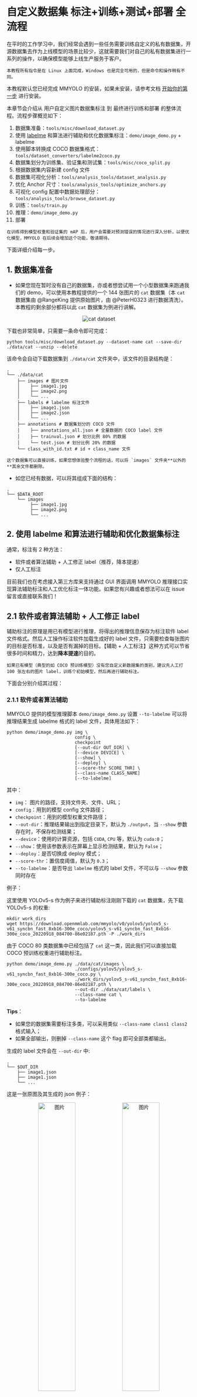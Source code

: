 # 自定义数据集 标注+训练+测试+部署 全流程

在平时的工作学习中，我们经常会遇到一些任务需要训练自定义的私有数据集，开源数据集去作为上线模型的场景比较少，这就需要我们对自己的私有数据集进行一系列的操作，以确保模型能够上线生产服务于客户。

```{note}
本教程所有指令是在 Linux 上面完成，Windows 也是完全可用的，但是命令和操作稍有不同。
```

本教程默认您已经完成 MMYOLO 的安装，如果未安装，请参考文档 [开始你的第一步](https://mmyolo.readthedocs.io/zh_CN/latest/get_started.html#id1) 进行安装。

本章节会介绍从 用户自定义图片数据集标注 到 最终进行训练和部署 的整体流程。流程步骤概览如下：

01. 数据集准备：`tools/misc/download_dataset.py`
02. 使用 [labelme](https://github.com/wkentaro/labelme) 和算法进行辅助和优化数据集标注：`demo/image_demo.py` + labelme
03. 使用脚本转换成 COCO 数据集格式：`tools/dataset_converters/labelme2coco.py`
04. 数据集划分为训练集、验证集和测试集：`tools/misc/coco_split.py`
05. 根据数据集内容新建 config 文件
06. 数据集可视化分析：`tools/analysis_tools/dataset_analysis.py`
07. 优化 Anchor 尺寸：`tools/analysis_tools/optimize_anchors.py`
08. 可视化 config 配置中数据处理部分： `tools/analysis_tools/browse_dataset.py`
09. 训练：`tools/train.py`
10. 推理：`demo/image_demo.py`
11. 部署

```{note}
在训练得到模型权重和验证集的 mAP 后，用户会需要对预测错误的情况进行深入分析，以便优化模型，MMYOLO 在后续会增加这个功能，敬请期待。
```

下面详细介绍每一步。

## 1. 数据集准备

- 如果您现在暂时没有自己的数据集，亦或者想尝试用一个小型数据集来跑通我们的 demo，可以使用本教程提供的一个 144 张图片的 `cat` 数据集（本 `cat` 数据集由 @RangeKing 提供原始图片，由 @PeterH0323 进行数据清洗）。本教程的剩余部分都将以此 `cat` 数据集为例进行讲解。

<div align=center>
<img src="https://user-images.githubusercontent.com/25873202/205423220-c4b8f2fd-22ba-4937-8e47-1b3f6a8facd8.png" alt="cat dataset"/>
</div>

下载也非常简单，只需要一条命令即可完成：

```shell
python tools/misc/download_dataset.py --dataset-name cat --save-dir ./data/cat --unzip --delete
```

该命令会自动下载数据集到 `./data/cat` 文件夹中，该文件的目录结构是：

```shell
.
└── ./data/cat
    ├── images # 图片文件
    │    ├── image1.jpg
    │    ├── image2.png
    │    └── ...
    ├── labels # labelme 标注文件
    │    ├── image1.json
    │    ├── image2.json
    │    └── ...
    ├── annotations # 数据集划分的 COCO 文件
    │    ├── annotations_all.json # 全量数据的 COCO label 文件
    │    ├── trainval.json # 划分比例 80% 的数据
    │    └── test.json # 划分比例 20% 的数据
    └── class_with_id.txt # id + class_name 文件
```

```{note}
这个数据集可以直接训练，如果您想体验整个流程的话，可以将 `images` 文件夹**以外的**其余文件都删除。
```

- 如您已经有数据，可以将其组成下面的结构：

```shell
.
└── $DATA_ROOT
    └── images
         ├── image1.jpg
         ├── image2.png
         └── ...
```

## 2. 使用 labelme 和算法进行辅助和优化数据集标注

通常，标注有 2 种方法：

- 软件或者算法辅助 + 人工修正 label（推荐，降本提速）
- 仅人工标注

目前我们也在考虑接入第三方库来支持通过 GUI 界面调用 MMYOLO 推理接口实现算法辅助标注和人工优化标注一体功能。如果您有兴趣或者想法可以在 issue 留言或直接联系我们！

## 2.1 软件或者算法辅助 + 人工修正 label

辅助标注的原理是用已有模型进行推理，将得出的推理信息保存为标注软件 label 文件格式。然后人工操作标注软件加载生成好的 label 文件，只需要检查每张图片的目标是否标准，以及是否有漏掉的目标。【辅助 + 人工标注】这种方式可以节省很多时间和精力，达到**降本提速**的目的。

```{note}
如果已有模型（典型的如 COCO 预训练模型）没有您自定义新数据集的类别，建议先人工打 100 张左右的图片 label，训练个初始模型，然后再进行辅助标注。
```

下面会分别介绍其过程：

### 2.1.1 软件或者算法辅助

MMYOLO 提供的模型推理脚本 `demo/image_demo.py` 设置 `--to-labelme` 可以将推理结果生成 labelme 格式的 label 文件，具体用法如下：

```shell
python demo/image_demo.py img \
                          config \
                          checkpoint
                          [--out-dir OUT_DIR] \
                          [--device DEVICE] \
                          [--show] \
                          [--deploy] \
                          [--score-thr SCORE_THR] \
                          [--class-name CLASS_NAME]
                          [--to-labelme]
```

其中：

- `img`： 图片的路径，支持文件夹、文件、URL；
- `config`：用到的模型 config 文件路径；
- `checkpoint`：用到的模型权重文件路径；
- `--out-dir`：推理结果输出到指定目录下，默认为 `./output`，当 `--show` 参数存在时，不保存检测结果；
- `--device`：使用的计算资源，包括 `CUDA`, `CPU` 等，默认为 `cuda:0`；
- `--show`：使用该参数表示在屏幕上显示检测结果，默认为 `False`；
- `--deploy`：是否切换成 deploy 模式；
- `--score-thr`：置信度阈值，默认为 `0.3`；
- `--to-labelme`：是否导出 `labelme` 格式的 label 文件，不可以与 `--show` 参数同时存在

例子：

这里使用 YOLOv5-s 作为例子来进行辅助标注刚刚下载的 `cat` 数据集，先下载 YOLOv5-s 的权重:

```shell
mkdir work_dirs
wget https://download.openmmlab.com/mmyolo/v0/yolov5/yolov5_s-v61_syncbn_fast_8xb16-300e_coco/yolov5_s-v61_syncbn_fast_8xb16-300e_coco_20220918_084700-86e02187.pth -P ./work_dirs
```

由于 COCO 80 类数据集中已经包括了 `cat` 这一类，因此我们可以直接加载 COCO 预训练权重进行辅助标注。

```shell
python demo/image_demo.py ./data/cat/images \
                          ./configs/yolov5/yolov5_s-v61_syncbn_fast_8xb16-300e_coco.py \
                          ./work_dirs/yolov5_s-v61_syncbn_fast_8xb16-300e_coco_20220918_084700-86e02187.pth \
                          --out-dir ./data/cat/labels \
                          --class-name cat \
                          --to-labelme
```

**Tips**：

- 如果您的数据集需要标注多类，可以采用类似 `--class-name class1 class2` 格式输入；
- 如果全部输出，则删掉 `--class-name` 这个 flag 即可全部类都输出。

生成的 label 文件会在 `--out-dir` 中:

```shell
.
└── $OUT_DIR
    ├── image1.json
    ├── image1.json
    └── ...
```

这是一张原图及其生成的 json 例子：

<div align=center>
  <img src="https://user-images.githubusercontent.com/25873202/205471430-dcc882dd-16bb-45e4-938f-6b62ab3dff19.jpg" alt="图片" width="45%"/>
  <img src="https://user-images.githubusercontent.com/25873202/205471559-643aecc8-7fa3-4fff-be51-2fb0a570fdd3.png" alt="图片" width="45%"/>
</div>

### 2.1.2 人工标注

本教程使用的标注软件是 [labelme](https://github.com/wkentaro/labelme)

- 安装 labelme

```shell
conda create -n labelme python=3.8
conda activate labelme
pip install labelme==5.1.1
```

- 启动 labelme

```shell
labelme ${图片文件夹路径（即上一步的图片文件夹）} \
        --output ${label文件所处的文件夹路径（即上一步的 --out-dir）} \
        --autosave \
        --nodata
```

其中：

- `--output`：labelme 标注文件保存路径，如果该路径下已经存在部分图片的标注文件，则会进行加载；
- `--autosave`：标注文件自动保存，会略去一些繁琐的保存步骤；
- `--nodata`：每张图片的标注文件中不保存图片的 base64 编码，设置了这个 flag 会大大减少标注文件的大小。

例子：

```shell
cd ${MMYOLO_PATH}
labelme ./data/cat/images --output ./data/cat/labels --autosave --nodata
```

输入命令之后 labelme 就会启动，然后进行 label 检查即可。如果 labelme 启动失败，命令行输入 `export QT_DEBUG_PLUGINS=1` 查看具体缺少什么库，安装一下即可。

<div align=center>
<img src="https://user-images.githubusercontent.com/25873202/205432185-54407d83-3cee-473f-8743-656da157cf80.png" alt="label UI"/>
</div>

**注意：标注的时候务必使用 `rectangle`，快捷键 `Ctrl + R`（如下图）**

<div align=center>
<img src="https://user-images.githubusercontent.com/25873202/204076212-86dab4fa-13dd-42cd-93d8-46b04b864449.png" alt="rectangle"/>
</div>

## 2.2 仅人工标注

步骤和 【1.1.2 人工标注】 相同，只是这里是直接标注，没有预先生成的 label 。

## 3. 使用脚本转换成 COCO 数据集格式

### 3.1 使用脚本转换

MMYOLO 提供脚本将 labelme 的 label 转换为 COCO label

```shell
python tools/dataset_converters/labelme2coco.py --img-dir ${图片文件夹路径} \
                                                --labels-dir ${label 文件夹位置} \
                                                --out ${输出 COCO label json 路径} \
                                                [--class-id-txt ${class_with_id.txt 路径}]
```

其中：
`--class-id-txt`：是数据集 `id class_name` 的 `.txt` 文件：

- 如果不指定，则脚本会自动生成，生成在 `--out` 同级的目录中，保存文件名为 `class_with_id.txt`；
- 如果指定，脚本仅会进行读取但不会新增或者覆盖，同时，脚本里面还会判断是否存在 `.txt` 中其他的类，如果出现了会报错提示，届时，请用户检查 `.txt` 文件并加入新的类及其 `id`。

`.txt` 文件的例子如下（ `id` 可以和 COCO 一样，从 `1` 开始）：

```text
1 cat
2 dog
3 bicycle
4 motorcycle

```

例子：

以本教程的 `cat` 数据集为例：

```shell
python tools/dataset_converters/labelme2coco.py --img-dir ./data/cat/image \
                                                --labels-dir ./data/cat/labels \
                                                --out ./data/cat/annotations/annotations_all.json
```

本次演示的 `cat` 数据集（注意不需要包括背景类），可以看到生成的 `class_with_id.txt` 中只有 `1` 类：

```text
1 cat

```

### 3.2 检查转换的 COCO label

使用下面的命令可以将 COCO 的 label 在图片上进行显示，这一步可以验证刚刚转换是否有问题：

```shell
python tools/analysis_tools/browse_coco_json.py --img-dir ${图片文件夹路径} \
                                                --ann-file ${COCO label json 路径}
```

例子：

```shell
python tools/analysis_tools/browse_coco_json.py --img-dir ./data/cat/images \
                                                --ann-file ./data/cat/annotations/annotations_all.json
```

<div align=center>
<img alt="Image" src="https://user-images.githubusercontent.com/25873202/205429166-a6e48d20-c60b-4571-b00e-54439003ad3b.png">
</div>

关于 `tools/analysis_tools/browse_coco_json.py` 的更多用法请参考 [可视化 COCO label](https://mmyolo.readthedocs.io/zh_CN/latest/user_guides/useful_tools.html#coco)。

## 4. 数据集划分为训练集、验证集和测试集

通常，自定义图片都是一个大文件夹，里面全部都是图片，需要我们自己去对图片进行训练集、验证集、测试集的划分，如果数据量比较少，可以不划分验证集。下面是划分脚本的具体用法：

```shell
python tools/misc/coco_split.py --json ${COCO label json 路径} \
                                --out-dir ${划分 label json 保存根路径} \
                                --ratios ${划分比例} \
                                [--shuffle] \
                                [--seed ${划分的随机种子}]
```

其中：

- `--ratios`：划分的比例，如果只设置了 2 个，则划分为 `trainval + test`，如果设置为 3 个，则划分为 `train + val + test`。支持两种格式 —— 整数、小数：
  - 整数：按比分进行划分，代码中会进行归一化之后划分数据集。例子： `--ratio 2 1 1`（代码里面会转换成 `0.5 0.25 0.25`） or `--ratio 3 1`（代码里面会转换成 `0.75 0.25`）
  - 小数：划分为比例。**如果加起来不为 1 ，则脚本会进行自动归一化修正**。例子： `--ratio 0.8 0.1 0.1` or `--ratio 0.8 0.2`
- `--shuffle`: 是否打乱数据集再进行划分；
- `--seed`：设定划分的随机种子，不设置的话自动生成随机种子。

例子：

```shell
python tools/misc/coco_split.py --json ./data/cat/annotations/annotations_all.json \
                                --out-dir ./data/cat/annotations \
                                --ratios 0.8 0.2 \
                                --shuffle \
                                --seed 10
```

<div align=center>
<img alt="Image" src="https://user-images.githubusercontent.com/25873202/205428346-5fdfbfca-0682-47aa-b0be-fa467cd0c5f8.png">
</div>

## 5. 根据数据集内容新建 config 文件

确保数据集目录是这样的：

```shell
.
└── $DATA_ROOT
    ├── annotations
    │    ├── trainval.json # 根据上面的指令只划分 trainval + test，如果您使用 3 组划分比例的话，这里是 train.json、val.json、test.json
    │    └── test.json
    ├── images
    │    ├── image1.jpg
    │    ├── image1.png
    │    └── ...
    └── ...
```

因为是我们自定义的数据集，所以我们需要自己新建一个 config 并加入需要修改的部分信息。

关于新的 config 的命名：

- 这个 config 继承的是 `yolov5_s-v61_syncbn_fast_8xb16-300e_coco.py`；
- 训练的类以本教程提供的数据集中的类 `cat` 为例（如果是自己的数据集，可以自定义类型的总称）；
- 本教程测试的显卡型号是 1 x 3080Ti 12G 显存，电脑内存 32G，可以训练 YOLOv5-s 最大批次是 `batch size = 32`（详细机器资料可见附录）；
- 训练轮次是 `100 epoch`。

综上所述：可以将其命名为 `yolov5_s-v61_syncbn_fast_1xb32-100e_cat.py`。

我们可以在 configs 目录下新建一个新的目录 `custom_dataset`，同时在里面新建该 config 文件，并添加以下内容：

<div align=center>
<img alt="Image" src="https://user-images.githubusercontent.com/25873202/205428358-e32fb455-480a-4f14-9613-e4cc3193fb4d.png">
</div>

```python
_base_ = '../yolov5/yolov5_s-v61_syncbn_fast_8xb16-300e_coco.py'

max_epochs = 100  # 训练的最大 epoch
data_root = './data/cat/'  # 数据集目录的绝对路径
# data_root = '/root/workspace/mmyolo/data/cat/'  # Docker 容器里面数据集目录的绝对路径

# 结果保存的路径，可以省略，省略保存的文件名位于 work_dirs 下 config 同名的文件夹中
# 如果某个 config 只是修改了部分参数，修改这个变量就可以将新的训练文件保存到其他地方
work_dir = './work_dirs/yolov5_s-v61_syncbn_fast_1xb32-100e_cat'

# load_from 可以指定本地路径或者 URL，设置了 URL 会自动进行下载，因为上面已经下载过，我们这里设置本地路径
# 因为本教程是在 cat 数据集上微调，故这里需要使用 `load_from` 来加载 MMYOLO 中的预训练模型，这样可以在加快收敛速度的同时保证精度
load_from = './work_dirs/yolov5_s-v61_syncbn_fast_8xb16-300e_coco_20220918_084700-86e02187.pth'  # noqa

# 根据自己的 GPU 情况，修改 batch size，YOLOv5-s 默认为 8卡 x 16bs
train_batch_size_per_gpu = 32
train_num_workers = 4  # 推荐使用 train_num_workers = nGPU x 4

save_epoch_intervals = 2  # 每 interval 轮迭代进行一次保存一次权重

# 根据自己的 GPU 情况，修改 base_lr，修改的比例是 base_lr_default * (your_bs / default_bs)
base_lr = _base_.base_lr / 4

anchors = [  # 此处已经根据数据集特点更新了 anchor，关于 anchor 的生成，后面小节会讲解
    [(68, 69), (154, 91), (143, 162)],  # P3/8
    [(242, 160), (189, 287), (391, 207)],  # P4/16
    [(353, 337), (539, 341), (443, 432)]  # P5/32
]

class_name = ('cat', )  # 根据 class_with_id.txt 类别信息，设置 class_name
num_classes = len(class_name)
metainfo = dict(
    CLASSES=class_name,
    PALETTE=[(220, 20, 60)]  # 画图时候的颜色，随便设置即可
)

train_cfg = dict(
    max_epochs=max_epochs,
    val_begin=20,  # 第几个 epoch 后验证，这里设置 20 是因为前 20 个 epoch 精度不高，测试意义不大，故跳过
    val_interval=save_epoch_intervals  # 每 val_interval 轮迭代进行一次测试评估
)

model = dict(
    bbox_head=dict(
        head_module=dict(num_classes=num_classes),
        prior_generator=dict(base_sizes=anchors),

        # loss_cls 会根据 num_classes 动态调整，但是 num_classes = 1 的时候，loss_cls 恒为 0
        loss_cls=dict(loss_weight=0.5 *
                      (num_classes / 80 * 3 / _base_.num_det_layers))))

train_dataloader = dict(
    batch_size=train_batch_size_per_gpu,
    num_workers=train_num_workers,
    dataset=dict(
        _delete_=True,
        type='RepeatDataset',
        times=5,  # 数据量太少的话，可以使用 RepeatDataset 来增量数据，这里设置 5 是 5 倍
        dataset=dict(
            type=_base_.dataset_type,
            data_root=data_root,
            metainfo=metainfo,
            ann_file='annotations/trainval.json',
            data_prefix=dict(img='images/'),
            filter_cfg=dict(filter_empty_gt=False, min_size=32),
            pipeline=_base_.train_pipeline)))

val_dataloader = dict(
    dataset=dict(
        metainfo=metainfo,
        data_root=data_root,
        ann_file='annotations/trainval.json',
        data_prefix=dict(img='images/')))

test_dataloader = val_dataloader

val_evaluator = dict(ann_file=data_root + 'annotations/trainval.json')
test_evaluator = val_evaluator

optim_wrapper = dict(optimizer=dict(lr=base_lr))

default_hooks = dict(
    # 设置间隔多少个 epoch 保存模型，以及保存模型最多几个，`save_best` 是另外保存最佳模型（推荐）
    checkpoint=dict(
        type='CheckpointHook',
        interval=save_epoch_intervals,
        max_keep_ckpts=5,
        save_best='auto'),
    # logger 输出的间隔
    logger=dict(type='LoggerHook', interval=10))

```

```{note}
我们在 `projects/custom_dataset/yolov5_s-v61_syncbn_fast_1xb32-100e_cat.py` 放了一份相同的 config 文件，用户可以选择复制到 `configs/custom_dataset/yolov5_s-v61_syncbn_fast_1xb32-100e_cat.py` 路径直接开始训练。
```

## 6. 数据集可视化分析

脚本 `tools/analysis_tools/dataset_analysis.py` 能够帮助用户得到数据集的分析图。该脚本可以生成 4 种分析图：

- 显示类别和 bbox 实例个数的分布图：`show_bbox_num`
- 显示类别和 bbox 实例宽、高的分布图：`show_bbox_wh`
- 显示类别和 bbox 实例宽/高比例的分布图：`show_bbox_wh_ratio`
- 基于面积规则下，显示类别和 bbox 实例面积的分布图：`show_bbox_area`

脚本使用方式如下：

```shell
python tools/analysis_tools/dataset_analysis.py ${CONFIG} \
                                                [--val-dataset ${TYPE}] \
                                                [--class-name ${CLASS_NAME}] \
                                                [--area-rule ${AREA_RULE}] \
                                                [--func ${FUNC}] \
                                                [--out-dir ${OUT_DIR}]
```

例子：

以本教程 `cat` 数据集 的 config 为例：

查看训练集数据分布情况：

```shell
python tools/analysis_tools/dataset_analysis.py configs/custom_dataset/yolov5_s-v61_syncbn_fast_1xb32-100e_cat.py \
                                                --output-dir work_dirs/dataset_analysis_cat/train_dataset
```

查看验证集数据分布情况：

```shell
python tools/analysis_tools/dataset_analysis.py configs/custom_dataset/yolov5_s-v61_syncbn_fast_1xb32-100e_cat.py \
                                                --output-dir work_dirs/dataset_analysis_cat/val_dataset \
                                                --val-dataset
```

效果（点击图片可查看大图）：

<table align="center">
  <tbody>
    <tr align="center" valign="center">
      <td>
        <b>基于面积规则下，显示类别和 bbox 实例面积的分布图</b>
      </td>
      <td>
        <b>显示类别和 bbox 实例宽、高的分布图</b>
      </td>
    </tr>
    <tr align="center" valign="center">
      <td>
        <img alt="YOLOv5CocoDataset_bbox_area" src="https://user-images.githubusercontent.com/25873202/205805522-e066b93b-0952-40d0-be56-42fc20e85576.jpg" width="60%">
      </td>
      <td>
        <img alt="YOLOv5CocoDataset_bbox_wh" src="https://user-images.githubusercontent.com/25873202/205805514-13e34d18-f9ee-4bca-b894-060bfea6ad56.jpg" width="60%">
      </td>
    </tr>
    <tr align="center" valign="center">
      <td>
        <b>显示类别和 bbox 实例个数的分布图</b>
      </td>
      <td>
        <b>显示类别和 bbox 实例宽/高比例的分布图</b>
      </td>
    </tr>
    <tr align="center" valign="center">
      <td>
        <img alt="YOLOv5CocoDataset_bbox_num" src="https://user-images.githubusercontent.com/25873202/205805529-6e0d2545-0a39-4be7-b212-9d16a16a0fcc.jpg" width="60%">
      </td>
      <td>
        <img alt="YOLOv5CocoDataset_bbox_ratio" src="https://user-images.githubusercontent.com/25873202/205805501-2b2a40f4-5a0e-44b0-b07c-27af539fb971.jpg" width="60%">
      </td>
    </tr>
  </tbody>
</table>

```{note}
因为本教程使用的 cat 数据集数量比较少，故 config 里面用了 RepeatDataset，显示的数目实际上都是重复了 5 次。如果您想得到无重复的分析结果，可以暂时将 RepeatDataset 下面的 `times` 参数从 `5` 改成 `1`。
```

经过输出的图片分析可以得出，本教程使用的 cat 数据集的训练集具有以下情况：

- 图片全部是 large object；
- 类别 cat 的数量是 `129`；
- bbox 的宽高比例大部分集中在 `1.14`，比例最小值是 `0.36`，最大值是 `2.9`；
- bbox 的宽大部分是 `1034.74`，高大部分是 `926.67`。

关于 `tools/analysis_tools/dataset_analysis.py` 的更多用法请参考 [可视化数据集分析](https://mmyolo.readthedocs.io/zh_CN/latest/user_guides/useful_tools.html#id4)。

## 7. 优化 Anchor 尺寸

脚本 `tools/analysis_tools/optimize_anchors.py` 支持 YOLO 系列中三种锚框生成方式，分别是 `k-means`、`differential_evolution`、`v5-k-means`.

本示例使用的是 YOLOv5 进行训练，使用的是 `640 x 640` 的输入大小，使用 `v5-k-means` 进行描框的优化：

```shell
python tools/analysis_tools/optimize_anchors.py configs/custom_dataset/yolov5_s-v61_syncbn_fast_1xb32-100e_cat.py \
                                                --algorithm v5-k-means \
                                                --input-shape 640 640 \
                                                --prior-match-thr 4.0 \
                                                --out-dir work_dirs/dataset_analysis_cat
```

经过计算的 Anchor 如下：

<div align=center>
<img alt="Anchor" src="https://user-images.githubusercontent.com/25873202/205422434-1a68cded-b055-42e9-b01c-3e51f8f5ef81.png">
</div>

修改 config 文件里面的 `anchors` 变量：

```python
anchors = [
    [(68, 69), (154, 91), (143, 162)],  # P3/8
    [(242, 160), (189, 287), (391, 207)],  # P4/16
    [(353, 337), (539, 341), (443, 432)]  # P5/32
]
```

关于 `tools/analysis_tools/optimize_anchors.py` 的更多用法请参考 [优化锚框尺寸](https://mmyolo.readthedocs.io/zh_CN/latest/user_guides/useful_tools.html#id8)。

## 8. 可视化 config 配置中数据处理部分

脚本 `tools/analysis_tools/browse_dataset.py` 能够帮助用户去直接窗口可视化 config 配置中数据处理部分，同时可以选择保存可视化图片到指定文件夹内。

下面演示使用我们刚刚新建的 config 文件 `configs/custom_dataset/yolov5_s-v61_syncbn_fast_1xb32-100e_cat.py` 来可视化图片，该命令会使得图片直接弹出显示，每张图片持续 `5` 秒，图片不进行保存：

```shell
python tools/analysis_tools/browse_dataset.py configs/custom_dataset/yolov5_s-v61_syncbn_fast_1xb32-100e_cat.py \
                                              --show-interval 5
```

<div align=center>
<img src="https://user-images.githubusercontent.com/25873202/205472078-c958e90d-8204-4c01-821a-8b6a006f05b2.png" alt="image"/>
</div>

<div align=center>
<img src="https://user-images.githubusercontent.com/25873202/205472197-8228c75e-6046-404a-89b4-ed55eeb2cb95.png" alt="image"/>
</div>

关于 `tools/analysis_tools/browse_dataset.py` 的更多用法请参考 [可视化数据集](https://mmyolo.readthedocs.io/zh_CN/latest/user_guides/useful_tools.html#id3)。

## 9. 训练

使用刚刚我们新建好的 config 文件执行训练。

### 9.1 训练可视化

如果需要采用浏览器对训练过程可视化，MMYOLO 目前提供 2 种方式 `[wandb](https://wandb.ai/site)` 和 `[TensorBoard](https://tensorflow.google.cn/tensorboard)`，根据自己的情况选择其一即可(后续会扩展更多可视化后端支持)。

#### 9.1.1 wandb

wandb 可视化需要在[官网](https://wandb.ai/site)注册，并在 https://wandb.ai/settings 获取到 wandb 的 API Keys。

<div align=center>
<img src="https://cdn.vansin.top/img/20220913212628.png" alt="image"/>
</div>

然后在命令行进行安装

```shell
pip install wandb
# 运行了 wandb login 后输入上文中获取到的 API Keys ，便登录成功。
wandb login
```

在我们刚刚新建的 config 文件 `configs/custom_dataset/yolov5_s-v61_syncbn_fast_1xb32-100e_cat.py` 添加 wandb 配置：

```python
visualizer = dict(vis_backends = [dict(type='LocalVisBackend'), dict(type='WandbVisBackend')])
```

#### 9.1.2 TensorBoard

安装 Tensorboard 环境

```shell
pip install tensorboard
```

在我们刚刚新建的 config 文件 `configs/custom_dataset/yolov5_s-v61_syncbn_fast_1xb32-100e_cat.py` 中添加 `tensorboard` 配置

```python
visualizer = dict(vis_backends=[dict(type='LocalVisBackend'),dict(type='TensorboardVisBackend')])
```

待会运行训练命令后，Tensorboard 文件会生成在可视化文件夹 `work_dirs/yolov5_s-v61_syncbn_fast_1xb32-100e_cat/${TIMESTAMP}/vis_data` 下，
运行下面的命令便可以在网页链接使用 Tensorboard 查看 loss、学习率和 coco/bbox_mAP 等可视化数据了：

```shell
tensorboard --logdir=work_dirs/yolov5_s-v61_syncbn_fast_1xb32-100e_cat
```

### 9.2 执行训练

使用下面命令进行启动训练（训练大约需要 2.5 个小时）：

```shell
python tools/train.py configs/custom_dataset/yolov5_s-v61_syncbn_fast_1xb32-100e_cat.py
```

下面是 `1 x 3080Ti`、`batch size = 32`，训练 `100 epoch` 最佳精度权重 `work_dirs/yolov5_s-v61_syncbn_fast_1xb32-100e_cat/best_coco/bbox_mAP_epoch_98.pth` 得出来的精度（详细机器资料可见附录）：

```shell
 Average Precision  (AP) @[ IoU=0.50:0.95 | area=   all | maxDets=100 ] = 0.939
 Average Precision  (AP) @[ IoU=0.50      | area=   all | maxDets=100 ] = 1.000
 Average Precision  (AP) @[ IoU=0.75      | area=   all | maxDets=100 ] = 1.000
 Average Precision  (AP) @[ IoU=0.50:0.95 | area= small | maxDets=100 ] = -1.000
 Average Precision  (AP) @[ IoU=0.50:0.95 | area=medium | maxDets=100 ] = -1.000
 Average Precision  (AP) @[ IoU=0.50:0.95 | area= large | maxDets=100 ] = 0.939
 Average Recall     (AR) @[ IoU=0.50:0.95 | area=   all | maxDets=  1 ] = 0.867
 Average Recall     (AR) @[ IoU=0.50:0.95 | area=   all | maxDets= 10 ] = 0.959
 Average Recall     (AR) @[ IoU=0.50:0.95 | area=   all | maxDets=100 ] = 0.959
 Average Recall     (AR) @[ IoU=0.50:0.95 | area= small | maxDets=100 ] = -1.000
 Average Recall     (AR) @[ IoU=0.50:0.95 | area=medium | maxDets=100 ] = -1.000
 Average Recall     (AR) @[ IoU=0.50:0.95 | area= large | maxDets=100 ] = 0.959

bbox_mAP_copypaste: 0.939 1.000 1.000 -1.000 -1.000 0.939
Epoch(val) [98][116/116]  coco/bbox_mAP: 0.9390  coco/bbox_mAP_50: 1.0000  coco/bbox_mAP_75: 1.0000  coco/bbox_mAP_s: -1.0000  coco/bbox_mAP_m: -1.0000  coco/bbox_mAP_l: 0.9390
```

## 10. 推理

使用最佳的模型进行推理，下面命令中的最佳模型路径是 `./work_dirs/yolov5_s-v61_syncbn_fast_1xb32-100e_cat/best_coco/bbox_mAP_epoch_98.pth`，请用户自行修改为自己训练的最佳模型路径。

```shell
python demo/image_demo.py ./data/cat/images \
                          ./configs/custom_dataset/yolov5_s-v61_syncbn_fast_1xb32-100e_cat.py \
                          ./work_dirs/yolov5_s-v61_syncbn_fast_1xb32-100e_cat/best_coco/bbox_mAP_epoch_98.pth \
                          --out-dir ./data/cat/pred_images
```

<div align=center>
<img src="https://user-images.githubusercontent.com/25873202/204773727-5d3cbbad-1265-45a0-822a-887713555049.jpg" alt="推理图片"/>
</div>

**Tips**：如果推理结果不理想，这里举例 2 种情况：

1. 欠拟合：
   需要先判断是不是训练 epoch 不够导致的欠拟合，如果是训练不够，则修改 config 文件里面的 `max_epochs` 和 `work_dir` 参数，或者根据上面的命名方式新建一个 config 文件，重新进行训练。

2. 数据集优化：
   如果 epoch 加上去了还是不行，可以增加数据集数量，同时可以重新检查并优化数据集的标注，然后重新进行训练。

## 11. 部署

MMYOLO 提供两种部署方式：

1. [MMDeploy](https://github.com/open-mmlab/mmdeploy) 框架进行部署
2. 使用 `projects/easydeploy` 进行部署

### 11.1 MMDeploy 框架进行部署

考虑到部署的机器环境千差万别，很多时候在本地机器可以，但是在生产环境则不一定，这里推荐使用 Docker，做到环境一次部署，终身使用，节省运维搭建环境和部署生产的时间。

1. 构建 Docker 镜像
2. 创建 Docker 容器
3. 转换 TensorRT 模型
4. 部署模型执行推理

如果是对 Docker 不熟悉的用户，可以参考 MMDeploy 的 [源码手动安装](https://mmdeploy.readthedocs.io/zh_CN/latest/01-how-to-build/build_from_source.html) 文档直接在本地编译。安装完之后，可以直接跳到 【11.1.3 转换 TensorRT 模型】 小节。

#### 11.1.1 构建 Docker 镜像

```bash
git clone -b dev-1.x https://github.com/open-mmlab/mmdeploy.git
cd mmdeploy
docker build docker/GPU/ -t mmdeploy:gpu --build-arg USE_SRC_INSIDE=true
```

其中 `USE_SRC_INSIDE=true` 是拉取基础进行之后在内部切换国内源，构建速度会快一些。

执行脚本后，会进行构建，此刻需要等一段时间：

<div align=center>
<img src="https://user-images.githubusercontent.com/25873202/205482447-329186c8-eba3-443f-b1fa-b33c2ab3d5da.png" alt="Image"/>
</div>

#### 11.1.2 创建 Docker 容器

```shell
export MMYOLO_PATH=/path/to/local/mmyolo # 先将您机器上 MMYOLO 的路径写入环境变量
docker run --gpus all --name mmyolo-deploy -v ${MMYOLO_PATH}:/root/workspace/mmyolo -it mmdeploy:gpu /bin/bash
```

<div align=center>
<img src="https://user-images.githubusercontent.com/25873202/205536974-1eeb2901-9b14-4851-9c96-5046cd05f171.png" alt="Image"/>
</div>

可以看到本地的 MMYOLO 环境已经挂载到容器里面了

<div align=center>
<img src="https://user-images.githubusercontent.com/25873202/205537473-0afc16c3-c6d4-451a-96d7-1a2388341b60.png" alt="Image"/>
</div>

有关这部分的详细介绍可以看 MMDeploy 官方文档 [使用 Docker 镜像](https://mmdeploy.readthedocs.io/zh_CN/latest/01-how-to-build/build_from_docker.html#docker)

#### 11.1.3 转换 TensorRT 模型

首先需要在 Docker 容器里面安装 MMYOLO 和 `pycuda`：

```shell
export MMYOLO_PATH=/root/workspace/mmyolo # 镜像中的路径，这里不需要修改
cd ${MMYOLO_PATH}
export MMYOLO_VERSION=$(python -c "import mmyolo.version as v; print(v.__version__)")  # 查看训练使用的 MMYOLO 版本号
echo "Using MMYOLO ${MMYOLO_VERSION}"
mim install --no-cache-dir mmyolo==${MMYOLO_VERSION}
pip install --no-cache-dir pycuda==2022.2
```

进行模型转换

```shell
cd /root/workspace/mmdeploy
python ./tools/deploy.py \
    ${MMYOLO_PATH}/configs/deploy/detection_tensorrt-fp16_dynamic-192x192-960x960.py \
    ${MMYOLO_PATH}/configs/custom_dataset/yolov5_s-v61_syncbn_fast_1xb32-100e_cat.py \
    ${MMYOLO_PATH}/work_dirs/yolov5_s-v61_syncbn_fast_1xb32-100e_cat/best_coco/bbox_mAP_epoch_98.pth \
    ${MMYOLO_PATH}/data/cat/images/mmexport1633684751291.jpg \
    --test-img ${MMYOLO_PATH}/data/cat/images/mmexport1633684751291.jpg \
    --work-dir ./work_dir/yolov5_s-v61_syncbn_fast_1xb32-100e_cat_deploy_dynamic_fp16 \
    --device cuda:0 \
    --log-level INFO \
    --show \
    --dump-info
```

<div align=center>
<img src="https://user-images.githubusercontent.com/25873202/205540259-ded15231-c428-4a5b-ac45-06cf15c5b7e9.png" alt="Image"/>
</div>

等待一段时间，出现了 `All process success.` 即为成功：

<div align=center>
<img src="https://user-images.githubusercontent.com/25873202/205540981-355d34cb-6472-47e0-a7dd-11eb85b3b43c.png" alt="Image"/>
</div>

查看导出的路径，可以看到这样的文件结构：

<div align=center>
<img src="https://user-images.githubusercontent.com/25873202/205541268-1807f3fd-1f22-42b0-9397-cb50c602f8e0.png" alt="Image"/>
</div>

关于转换模型的详细介绍，请参考 [如何转换模型](https://mmdeploy.readthedocs.io/zh_CN/latest/02-how-to-run/convert_model.html)

#### 11.1.4 部署模型执行推理

需要将 `${MMYOLO_PATH}/configs/custom_dataset/yolov5_s-v61_syncbn_fast_1xb32-100e_cat.py` 里面的 `data_root` 修改为 Docker 容器里面的路径：

```python
data_root = '/root/workspace/mmyolo/data/cat/'  # Docker 容器里面数据集目录的绝对路径
```

可以执行速度和精度测试：

```shell
python tools/test.py \
    ${MMYOLO_PATH}/configs/deploy/detection_tensorrt-fp16_dynamic-192x192-960x960.py \
    ${MMYOLO_PATH}/configs/custom_dataset/yolov5_s-v61_syncbn_fast_1xb32-100e_cat.py \
    --model ./work_dir/yolov5_s-v61_syncbn_fast_1xb32-100e_cat_deploy_dynamic_fp16/end2end.engine \
    --speed-test \
    --device cuda
```

速度测试如下，可见平均速度是 `19.89 ms`，对比 PyTorch 推理有速度提升，同时显存也下降了很多：

```bash
Epoch(test) [ 10/116]    eta: 0:00:08  time: 0.0806  data_time: 0.0726  memory: 12
Epoch(test) [ 20/116]    eta: 0:00:08  time: 0.0899  data_time: 0.0805  memory: 12
Epoch(test) [ 30/116]    eta: 0:00:07  time: 0.0887  data_time: 0.0644  memory: 12
Epoch(test) [ 40/116]    eta: 0:00:06  time: 0.0779  data_time: 0.0525  memory: 12
Epoch(test) [ 50/116]    eta: 0:00:05  time: 0.0789  data_time: 0.0546  memory: 12
Epoch(test) [ 60/116]    eta: 0:00:04  time: 0.0763  data_time: 0.0521  memory: 12
Epoch(test) [ 70/116]    eta: 0:00:03  time: 0.0738  data_time: 0.0482  memory: 16
Epoch(test) [ 80/116]    eta: 0:00:02  time: 0.0737  data_time: 0.0478  memory: 12
Epoch(test) [ 90/116]    eta: 0:00:02  time: 0.0835  data_time: 0.0574  memory: 12
Epoch(test) [100/116]    eta: 0:00:01  time: 0.0781  data_time: 0.0517  memory: 12
[tensorrt]-110 times per count: 19.89 ms, 50.28 FPS
Epoch(test) [110/116]    eta: 0:00:00  time: 0.0871  data_time: 0.0611  memory: 12
```

精度测试如下。此配置采用 FP16 格式推理，会有一定程度掉点，但是推理速度更快：

```shell
 Average Precision  (AP) @[ IoU=0.50:0.95 | area=   all | maxDets=100 ] = 0.943
 Average Precision  (AP) @[ IoU=0.50      | area=   all | maxDets=100 ] = 1.000
 Average Precision  (AP) @[ IoU=0.75      | area=   all | maxDets=100 ] = 1.000
 Average Precision  (AP) @[ IoU=0.50:0.95 | area= small | maxDets=100 ] = -1.000
 Average Precision  (AP) @[ IoU=0.50:0.95 | area=medium | maxDets=100 ] = -1.000
 Average Precision  (AP) @[ IoU=0.50:0.95 | area= large | maxDets=100 ] = 0.943
 Average Recall     (AR) @[ IoU=0.50:0.95 | area=   all | maxDets=  1 ] = 0.864
 Average Recall     (AR) @[ IoU=0.50:0.95 | area=   all | maxDets= 10 ] = 0.960
 Average Recall     (AR) @[ IoU=0.50:0.95 | area=   all | maxDets=100 ] = 0.960
 Average Recall     (AR) @[ IoU=0.50:0.95 | area= small | maxDets=100 ] = -1.000
 Average Recall     (AR) @[ IoU=0.50:0.95 | area=medium | maxDets=100 ] = -1.000
 Average Recall     (AR) @[ IoU=0.50:0.95 | area= large | maxDets=100 ] = 0.960

bbox_mAP_copypaste: 0.943 1.000 1.000 -1.000 -1.000 0.943
Epoch(test) [116/116]  coco/bbox_mAP: 0.9430  coco/bbox_mAP_50: 1.0000  coco/bbox_mAP_75: 1.0000  coco/bbox_mAP_s: -1.0000  coco/bbox_mAP_m: -1.0000  coco/bbox_mAP_l: 0.9430
```

单张图片推理：

```shell
cd ${MMYOLO_PATH}/demo
python deploy_demo.py \
    ${MMYOLO_PATH}/data/cat/images \
    ${MMYOLO_PATH}/configs/custom_dataset/yolov5_s-v61_syncbn_fast_1xb32-100e_cat.py \
    /root/workspace/mmdeploy/work_dir/yolov5_s-v61_syncbn_fast_1xb32-100e_cat_deploy_dynamic_fp16/end2end.engine \
    --deploy-cfg ${MMYOLO_PATH}/configs/deploy/detection_tensorrt-fp16_dynamic-192x192-960x960.py \
    --out-dir ${MMYOLO_PATH}/work_dirs/deploy_predict_out \
    --device cuda:0
```

执行之后，可以看到在 `--out-dir` 下面的推理图片结果，下面展示其中一张：

<div align=center>
<img src="https://user-images.githubusercontent.com/25873202/205592790-931e2b0a-0452-4110-959b-21b1d2aa50e5.png" alt="Image"/>
</div>

```{note}
您也可以做其他优化调整，例如增大 batch，量化 int8 等等。
```

#### 11.1.4 保存和加载 Docker 容器

因为如果每次都进行 docker 镜像的构建，特别费时间，如果是公司的项目，不可以上传到公有的 dockerhub，如果有私有云 dockerhub 的可以跳过这一步。

如果没有私有 dockerhub 的话，每次部署都要构建，而且有些场景（例如工厂）是不可以连接到外网的，或者网络特别慢，所以我建议使用 docker 自带的打包 api 进行打包和加载：

```shell
# 保存，存好的 tar 包可以放到移动硬盘
docker save mmyolo-deploy > mmyolo-deploy.tar

# 加载
docker load < /path/to/mmyolo-deploy.tar
```

### 11.2 使用 `projects/easydeploy` 进行部署

详见[部署文档](https://github.com/open-mmlab/mmyolo/blob/dev/projects/easydeploy/README_zh-CN.md)

TODO: 下个版本会完善这个部分...

## 附录

### 1. 本教程训练机器的详细环境的资料如下：

```shell
sys.platform: linux
Python: 3.9.13 | packaged by conda-forge | (main, May 27 2022, 16:58:50) [GCC 10.3.0]
CUDA available: True
numpy_random_seed: 2147483648
GPU 0: NVIDIA GeForce RTX 3080 Ti
CUDA_HOME: /usr/local/cuda
NVCC: Cuda compilation tools, release 11.5, V11.5.119
GCC: gcc (Ubuntu 9.4.0-1ubuntu1~20.04.1) 9.4.0
PyTorch: 1.10.0
PyTorch compiling details: PyTorch built with:
  - GCC 7.3
  - C++ Version: 201402
  - Intel(R) oneAPI Math Kernel Library Version 2021.4-Product Build 20210904 for Intel(R) 64 architecture applications
  - Intel(R) MKL-DNN v2.2.3 (Git Hash 7336ca9f055cf1bfa13efb658fe15dc9b41f0740)
  - OpenMP 201511 (a.k.a. OpenMP 4.5)
  - LAPACK is enabled (usually provided by MKL)
  - NNPACK is enabled
  - CPU capability usage: AVX2
  - CUDA Runtime 11.3
  - NVCC architecture flags: -gencode;arch=compute_37,code=sm_37;-gencode;arch=compute_50,code=sm_50;-gencode;
                             arch=compute_60,code=sm_60;-gencode;arch=compute_61,code=sm_61;-gencode;arch=compute_70,code=sm_70;
                             -gencode;arch=compute_75,code=sm_75;-gencode;arch=compute_80,code=sm_80;-gencode;
                             arch=compute_86,code=sm_86;-gencode;arch=compute_37,code=compute_37
  - CuDNN 8.2
  - Magma 2.5.2
  - Build settings: BLAS_INFO=mkl, BUILD_TYPE=Release, CUDA_VERSION=11.3, CUDNN_VERSION=8.2.0,
                    CXX_COMPILER=/opt/rh/devtoolset-7/root/usr/bin/c++, CXX_FLAGS= -Wno-deprecated -fvisibility-inlines-hidden
                    -DUSE_PTHREADPOOL -fopenmp -DNDEBUG -DUSE_KINETO -DUSE_FBGEMM -DUSE_QNNPACK -DUSE_PYTORCH_QNNPACK -DUSE_XNNPACK
                    -DSYMBOLICATE_MOBILE_DEBUG_HANDLE -DEDGE_PROFILER_USE_KINETO -O2 -fPIC -Wno-narrowing -Wall -Wextra
                    -Werror=return-type -Wno-missing-field-initializers -Wno-type-limits -Wno-array-bounds -Wno-unknown-pragmas
                    -Wno-sign-compare -Wno-error=deprecated-declarations -Wno-stringop-overflow -Wno-psabi -Wno-error=pedantic
                    -Wno-error=redundant-decls -Wno-error=old-style-cast -fdiagnostics-color=always -faligned-new
                    -Wno-unused-but-set-variable -Wno-maybe-uninitialized -fno-math-errno -fno-trapping-math -Werror=format
                    -Wno-stringop-overflow, LAPACK_INFO=mkl, PERF_WITH_AVX=1, PERF_WITH_AVX2=1, PERF_WITH_AVX512=1,
                    TORCH_VERSION=1.10.0, USE_CUDA=ON, USE_CUDNN=ON, USE_EXCEPTION_PTR=1, USE_GFLAGS=OFF, USE_GLOG=OFF, USE_MKL=ON,
                    USE_MKLDNN=ON, USE_MPI=OFF, USE_NCCL=ON, USE_NNPACK=ON, USE_OPENMP=ON,

TorchVision: 0.11.0
OpenCV: 4.6.0
MMEngine: 0.3.1
MMCV: 2.0.0rc3
MMDetection: 3.0.0rc3
MMYOLO: 0.2.0+cf279a5
```
